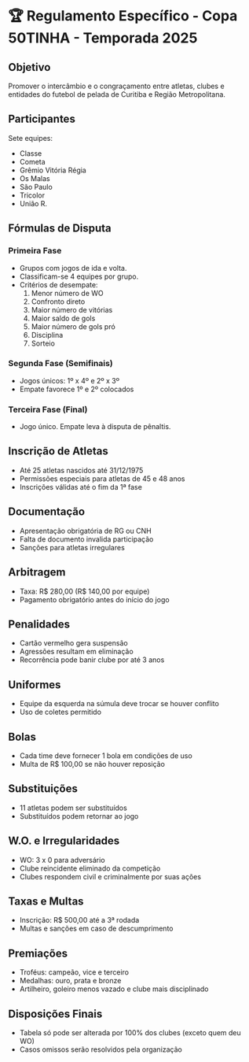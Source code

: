 
# 🏆 Regulamento Específico - Copa 50TINHA - Temporada 2025

## Objetivo
Promover o intercâmbio e o congraçamento entre atletas, clubes e entidades do futebol de pelada de Curitiba e Região Metropolitana.

## Participantes
Sete equipes:
- Classe
- Cometa
- Grêmio Vitória Régia
- Os Malas
- São Paulo
- Tricolor
- União R.

## Fórmulas de Disputa

### Primeira Fase
- Grupos com jogos de ida e volta.
- Classificam-se 4 equipes por grupo.
- Critérios de desempate:
  1. Menor número de WO
  2. Confronto direto
  3. Maior número de vitórias
  4. Maior saldo de gols
  5. Maior número de gols pró
  6. Disciplina
  7. Sorteio

### Segunda Fase (Semifinais)
- Jogos únicos: 1º x 4º e 2º x 3º
- Empate favorece 1º e 2º colocados

### Terceira Fase (Final)
- Jogo único. Empate leva à disputa de pênaltis.

## Inscrição de Atletas
- Até 25 atletas nascidos até 31/12/1975
- Permissões especiais para atletas de 45 e 48 anos
- Inscrições válidas até o fim da 1ª fase

## Documentação
- Apresentação obrigatória de RG ou CNH
- Falta de documento invalida participação
- Sanções para atletas irregulares

## Arbitragem
- Taxa: R$ 280,00 (R$ 140,00 por equipe)
- Pagamento obrigatório antes do início do jogo

## Penalidades
- Cartão vermelho gera suspensão
- Agressões resultam em eliminação
- Recorrência pode banir clube por até 3 anos

## Uniformes
- Equipe da esquerda na súmula deve trocar se houver conflito
- Uso de coletes permitido

## Bolas
- Cada time deve fornecer 1 bola em condições de uso
- Multa de R$ 100,00 se não houver reposição

## Substituições
- 11 atletas podem ser substituídos
- Substituídos podem retornar ao jogo

## W.O. e Irregularidades
- WO: 3 x 0 para adversário
- Clube reincidente eliminado da competição
- Clubes respondem civil e criminalmente por suas ações

## Taxas e Multas
- Inscrição: R$ 500,00 até a 3ª rodada
- Multas e sanções em caso de descumprimento

## Premiações
- Troféus: campeão, vice e terceiro
- Medalhas: ouro, prata e bronze
- Artilheiro, goleiro menos vazado e clube mais disciplinado

## Disposições Finais
- Tabela só pode ser alterada por 100% dos clubes (exceto quem deu WO)
- Casos omissos serão resolvidos pela organização
